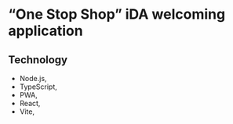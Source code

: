# “One Stop Shop” iDA welcoming application

## Technology

- Node.js,
- TypeScript,
- PWA,
- React,
- Vite,
